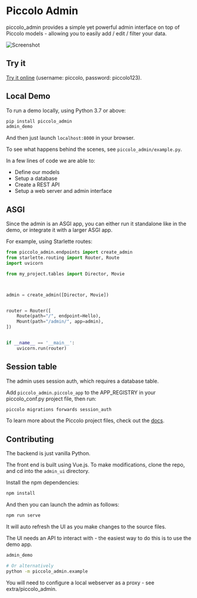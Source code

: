 # Piccolo Admin

piccolo_admin provides a simple yet powerful admin interface on top of Piccolo models - allowing you to easily add / edit / filter your data.

![Screenshot](https://raw.githubusercontent.com/piccolo-orm/piccolo_admin/master/docs/images/screenshot.png "Screenshot")

## Try it

[Try it online](https://demo1.piccolo-orm.com/) (username: piccolo, password: piccolo123).

## Local Demo

To run a demo locally, using Python 3.7 or above:

```bash
pip install piccolo_admin
admin_demo
```

And then just launch `localhost:8000` in your browser.

To see what happens behind the scenes, see `piccolo_admin/example.py`.

In a few lines of code we are able to:

 * Define our models
 * Setup a database
 * Create a REST API
 * Setup a web server and admin interface

## ASGI

Since the admin is an ASGI app, you can either run it standalone like in the demo, or integrate it with a larger ASGI app.

For example, using Starlette routes:

```python
from piccolo_admin.endpoints import create_admin
from starlette.routing import Router, Route
import uvicorn

from my_project.tables import Director, Movie



admin = create_admin([Director, Movie])


router = Router([
    Route(path="/", endpoint=Hello),
    Mount(path="/admin/", app=admin),
])


if __name__ == '__main__':
    uvicorn.run(router)

```

## Session table

The admin uses session auth, which requires a database table.

Add `piccolo_admin.piccolo_app` to the APP_REGISTRY in your piccolo_conf.py
project file, then run:

```bash
piccolo migrations forwards session_auth
```

To learn more about the Piccolo project files, check out the [docs](https://piccolo-orm.readthedocs.io/en/latest/piccolo/projects_and_apps/piccolo_apps.html).


## Contributing

The backend is just vanilla Python.

The front end is built using Vue.js. To make modifications, clone the repo, and cd into the `admin_ui` directory.

Install the npm dependencies:

```bash
npm install
```

And then you can launch the admin as follows:

```bash
npm run serve
```

It will auto refresh the UI as you make changes to the source files.

The UI needs an API to interact with - the easiest way to do this is to use the demo app.

```bash
admin_demo

# Or alternatively
python -m piccolo_admin.example
```

You will need to configure a local webserver as a proxy - see extra/piccolo_admin.
